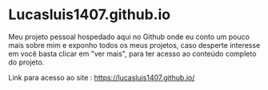 # Lucasluis1407.github.io

Meu projeto pessoal hospedado aqui no Github onde eu conto um pouco mais sobre mim e exponho todos os meus projetos, caso desperte interesse em você basta clicar em "ver mais", para ter acesso ao conteúdo completo do projeto.

Link para acesso ao site : https://lucasluis1407.github.io/
